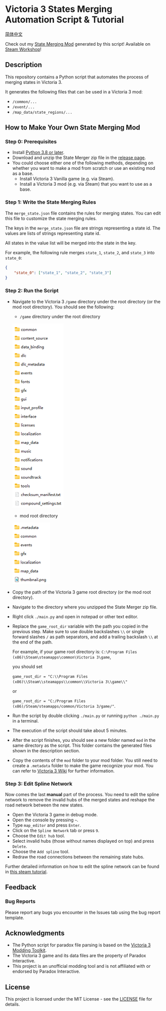 # Victoria 3 States Merging Automation Script & Tutorial

[简体中文](README_zh-CN.md)

Check out my [State Merging Mod](https://github.com/ShabbyGayBar/StateMerging) generated by this script! Available on [Steam Workshop](https://steamcommunity.com/sharedfiles/filedetails/?id=3371693463)!

## Description

This repository contains a Python script that automates the process of merging states in Victoria 3.

It generates the following files that can be used in a Victoria 3 mod:
- `/common/...`
- `/event/...`
- `/map_data/state_regions/...`

## How to Make Your Own State Merging Mod

### Step 0: Prerequisites

- Install [Python 3.8 or later](https://www.python.org/downloads/).
- Download and unzip the State Merger zip file in the [release page](https://github.com/ShabbyGayBar/StateMerger/releases).
- You could choose either one of the following methods, depending on whether you want to make a mod from scratch or use an existing mod as a base.
  - Install Victoria 3 Vanilla game (e.g. via Steam).
  - Install a Victoria 3 mod (e.g. via Steam) that you want to use as a base.

### Step 1: Write the State Merging Rules

The `merge_state.json` file contains the rules for merging states. You can edit this file to customize the state merging rules.

The keys in the `merge_state.json` file are strings representing a state id. The values are lists of strings representing state id.

All states in the value list will be merged into the state in the key.

For example, the following rule merges `state_1`, `state_2`, and `state_3` into `state_0`:
```json
{
    "state_0": ["state_1", "state_2", "state_3"]
}
```

### Step 2: Run the Script

- Navigate to the Victoria 3 `/game` directory under the root directory (or the mod root directory). You should see the following:
  -  `/game` directory under the root directory

    ![`/game` directory under the root directory](figures/game_root.png)

  -  mod root directory

    ![mod root directory](figures/mod_root.png)

- Copy the path of the Victoria 3 game root directory (or the mod root directory).
- Navigate to the directory where you unzipped the State Merger zip file.
- Right click `./main.py` and open in notepad or other text editor.
- Replace the `game_root_dir` variable with the path you copied in the previous step. Make sure to use double backslashes `\\` or single forward slashes `/` as path separators, and add a trailing backslash `\\` at the end of the path.

  For example, if your game root directory is:
  `C:\Program Files (x86)\Steam\steamapps\common\Victoria 3\game`,

  you should set

  `game_root_dir = "C:\\Program Files (x86)\\Steam\\steamapps\\common\\Victoria 3\\game\\"`

  or

  `game_root_dir = "C:/Program Files (x86)/Steam/steamapps/common/Victoria 3/game/"`.

- Run the script by double clicking `./main.py` or running `python ./main.py` in a terminal.
- The execution of the script should take about 5 minutes.
- After the script finishes, you should see a new folder named `mod` in the same directory as the script. This folder contains the generated files shown in the description section.
- Copy the contents of the `mod` folder to your mod folder. You still need to create a `.metadata` folder to make the game recognize your mod. You can refer to [Victoria 3 Wiki](https://vic3.paradoxwikis.com/Modding) for further information.

### Step 3: Edit Spline Network

Now comes the last **manual** part of the process. You need to edit the spline network to remove the invalid hubs of the merged states and reshape the road network between the new states.

- Open the Victoria 3 game in debug mode.
- Open the console by pressing `~`.
- Type `map_editor` and press `Enter`.
- Click on the `Spline Network` tab or press `9`.
- Choose the `Edit hub` tool.
- Select invalid hubs (those without names displayed on top) and press `Delete`.
- Choose the `Add spline` tool.
- Redraw the road connections between the remaining state hubs.

Further detailed information on how to edit the spline network can be found in [this steam tutorial](https://steamcommunity.com/sharedfiles/filedetails/?id=3165669021).

## Feedback

### Bug Reports

Please report any bugs you encounter in the Issues tab using the bug report template.

## Acknowledgments

- The Python script for paradox file parsing is based on the [Victoria 3 Modding Toolkit](https://github.com/jakeOmega/Victoria3ModdingToolkit).
- The Victoria 3 game and its data files are the property of Paradox Interactive.
- This project is an unofficial modding tool and is not affiliated with or endorsed by Paradox Interactive.

## License

This project is licensed under the MIT License - see the [LICENSE](LICENSE) file for details.